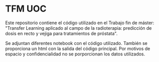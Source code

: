 # TFM UOC
Este repositorio contiene el código utilizado en el Trabajo fin de máster: "Transfer Learning aplicado al campo de la radioterapia: predicción de dosis en recto y vejiga para tratamientos de próstata".

Se adjuntan diferentes notebook con el código utilizado.
También se proporciona un html con la salida del código principal.
Por motivos de espacio y confidencialidad no se porporcionan los datos utilizados.
